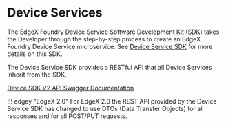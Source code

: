 # Device Services

The EdgeX Foundry Device Service Software Development Kit (SDK) takes the Developer through the step-by-step process to create an EdgeX Foundry Device Service microservice. See [Device Service SDK](../../microservices/device/sdk/Ch-DeviceSDK.md) for more details on this SDK.

The Device Service SDK provides a RESTful API that all Device Services inherit from the SDK.

[Device SDK V2 API Swagger Documentation](https://app.swaggerhub.com/apis-docs/EdgeXFoundry1/device-sdk)

!!! edgey "EdgeX 2.0"
    For EdgeX 2.0 the REST API provided by the Device Service SDK has changed to use DTOs (Data Transfer Objects) for all responses and for all POST/PUT requests. 

